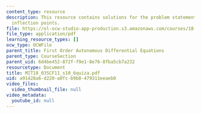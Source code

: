 ```yaml
---
content_type: resource
description: This resource contains solutions for the problem statement related to
  inflection points.
file: https://ol-ocw-studio-app-production.s3.amazonaws.com/courses/18-03sc-differential-equations-fall-2011/a91428a6d220a0fcb9b8479311eeaeb0_MIT18_03SCF11_s10_6quiza.pdf
file_type: application/pdf
learning_resource_types: []
ocw_type: OCWFile
parent_title: First Order Autonomous Differential Equations
parent_type: CourseSection
parent_uid: 6d4be452-872f-f9e1-8e76-8fba5cb7a232
resourcetype: Document
title: MIT18_03SCF11_s10_6quiza.pdf
uid: a91428a6-d220-a0fc-b9b8-479311eeaeb0
video_files:
  video_thumbnail_file: null
video_metadata:
  youtube_id: null
---
```

